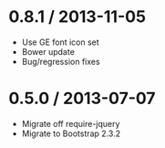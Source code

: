 0.8.1 / 2013-11-05
==================
* Use GE font icon set
* Bower update
* Bug/regression fixes

0.5.0 / 2013-07-07
==================
* Migrate off require-jquery
* Migrate to Bootstrap 2.3.2


